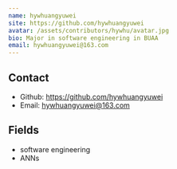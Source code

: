```yaml
---
name: hywhuangyuwei
site: https://github.com/hywhuangyuwei
avatar: /assets/contributors/hywhu/avatar.jpg
bio: Major in software engineering in BUAA
email: hywhuangyuwei@163.com
---
```


## Contact

- Github: <https://github.com/hywhuangyuwei>
- Email: <hywhuangyuwei@163.com>

## Fields

- software engineering
- ANNs
